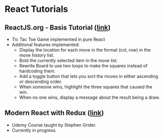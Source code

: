 # React Tutorials
## ReactJS.org - Basis Tutorial ([link](https://reactjs.org/tutorial/tutorial.html))
-  Tic Tac Toe Game implemented in pure React
-  Additional features implemented:
    -  Display the location for each move in the format (col, row) in the move history list.
    -  Bold the currently selected item in the move list.
    -  Rewrite Board to use two loops to make the squares instead of hardcoding them.
    -  Add a toggle button that lets you sort the moves in either ascending or descending order.
    -  When someone wins, highlight the three squares that caused the win.
    -  When no one wins, display a message about the result being a draw.
    
## Modern React with Redux ([link](https://www.udemy.com/react-redux/learn/v4/overview))
-  Udemy Course taught by Stephen Grider.
-  Currently in progress.
